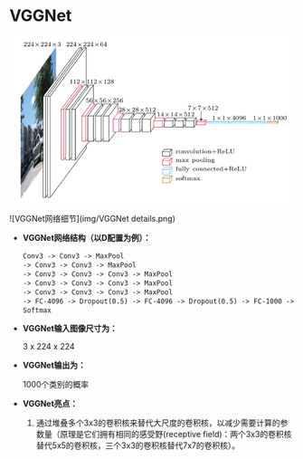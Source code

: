 # VGGNet

![VGGNet网络结构](img/VGGNet.png)

![VGGNet网络细节](img/VGGNet details.png)

- **VGGNet网络结构（以D配置为例）：**

  ```shell
  Conv3 -> Conv3 -> MaxPool
  -> Conv3 -> Conv3 -> MaxPool
  -> Conv3 -> Conv3 -> Conv3 -> MaxPool
  -> Conv3 -> Conv3 -> Conv3 -> MaxPool
  -> Conv3 -> Conv3 -> Conv3 -> MaxPool
  -> FC-4096 -> Dropout(0.5) -> FC-4096 -> Dropout(0.5) -> FC-1000 -> Softmax
  ```

- **VGGNet输入图像尺寸为：** 

  3 x 224 x 224

- **VGGNet输出为：** 

  1000个类别的概率

- **VGGNet亮点：**

  1. 通过堆叠多个3x3的卷积核来替代大尺度的卷积核，以减少需要计算的参数量（原理是它们拥有相同的感受野(receptive field)：两个3x3的卷积核替代5x5的卷积核，三个3x3的卷积核替代7x7的卷积核）。
